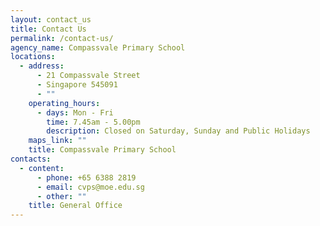 ```yaml
---
layout: contact_us
title: Contact Us
permalink: /contact-us/
agency_name: Compassvale Primary School
locations:
  - address:
      - 21 Compassvale Street
      - Singapore 545091
      - ""
    operating_hours:
      - days: Mon - Fri
        time: 7.45am - 5.00pm
        description: Closed on Saturday, Sunday and Public Holidays
    maps_link: ""
    title: Compassvale Primary School
contacts:
  - content:
      - phone: +65 6388 2819
      - email: cvps@moe.edu.sg
      - other: ""
    title: General Office
---
```

